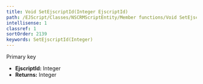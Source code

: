 ```yaml
---
title: Void SetEjscriptId(Integer EjscriptId)
path: /EJScript/Classes/NSCRMScriptEntity/Member functions/Void SetEjscriptId(Integer p_0)
intellisense: 1
classref: 1
sortOrder: 2139
keywords: SetEjscriptId(Integer)
---
```



Primary key



* **EjscriptId:** Integer
* **Returns:** Integer


